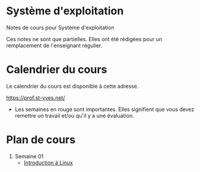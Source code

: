 # Système d'exploitation
Notes de cours pour Système d'exploitation

Ces notes ne sont que partielles. Elles ont été rédigées pour un remplacement de l'enseignant régulier.

# Calendrier du cours
Le calendrier du cours est disponible à cette adresse.

https://prof.st-yves.net/

- Les semaines en rouge sont importantes. Elles signifient que vous devez remettre un travail et/ou qu'il y a une évaluation.


# Plan de cours
1. Semaine 01
   - [Introduction à Linux](c01_intro/readme.md)
